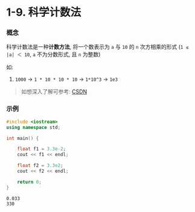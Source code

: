 # 1-9. 科学计数法

### 概念

科学计数法是一种**计数方法**, 将一个数表示为 `a` 与 `10` 的 `n` 次方相乘的形式 (`1 ≤ |a| ＜ 10`, `a` 不为分数形式, 且 `n` 为整数)

如:

1. `1000` -> `1 * 10 * 10 * 10` -> `1*10^3` -> `1e3`

> 如想深入了解可参考: [CSDN](https://blog.csdn.net/diaomo9737/article/details/101724507)

### 示例

```cpp
#include <iostream>
using namespace std;

int main() {

	float f1 = 3.3e-2;
	cout << f1 << endl;

	float f2 = 3.3e2;
	cout << f2 << endl;

	return 0;
}
```

```output
0.033
330
```